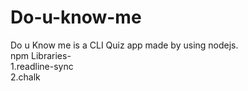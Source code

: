 # Do-u-know-me

Do u Know me is a CLI Quiz app made by using nodejs. \
npm Libraries-\
1.readline-sync\
2.chalk
